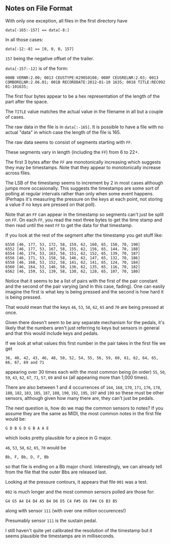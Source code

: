 Notes on File Format
--------------------

With only one exception, all files in the first directory have

	data[-165:-157] == data[-8:]

In all those cases:

	data[-12:-8] == [0, 0, 0, 157]

`157` being the negative offset of the trailer.

`data[-157:-12]` is of the form:

	000B VERNR:2.00; 0013 CEUSTYPE:K290S0108; 000F CEUSRELNR:2.03; 0013 COMBORELNR:2.06.01; 001B RECORDDATE:2012-01-10 1635; 0018 TITLE:REC092 01-101635;

The first four bytes appear to be a hex representation of the length of the part after the space.

The `TITLE` value matches the actual value in the filename in all but a couple of cases.

The raw data in the file is in `data[:-165]`. It is possible to have a file with no actual "data" in which case the length of the file is 165.

The raw data seems to consist of segments starting with `FF`.

These segments vary in length (including the `FF`) from 6 to 22+.

The first 3 bytes after the `FF` are monotonically increasing which suggests they may be timestamps. Note that they appear to monotonically increase across files.

The LSB of the timestamp seems to increment by 2 in most cases although jumps more occasionally. This suggests the timestamps are some sort of polling at regular intervals rather than only when some event happens. (Perhaps it's measuring the pressure on the keys at each point, not storing a value if no keys are pressed on that poll).

Note that an `FF` can appear in the timestamp so segments can't just be split on `FF`. On each `FF`, you read the next three bytes to get the time stamp and then read until the next `FF` to get the data for that timestamp.

If you look at the rest of the segment after the timestamp you get stuff like:

	6550 [46, 177, 53, 172, 58, 159, 62, 160, 65, 150, 70, 190]
	6552 [46, 177, 53, 167, 58, 155, 62, 156, 65, 144, 70, 188]
	6554 [46, 174, 53, 163, 58, 151, 62, 152, 65, 139, 70, 187]
	6556 [46, 171, 53, 158, 58, 146, 62, 147, 65, 132, 70, 186]
	6558 [46, 168, 53, 152, 58, 141, 62, 141, 65, 124, 70, 184]
	6560 [46, 164, 53, 146, 58, 136, 62, 135, 65, 116, 70, 182]
	6562 [46, 159, 53, 139, 58, 130, 62, 128, 65, 107, 70, 180]

Notice that it seems to be a list of pairs with the first of the pair constant and the second of the pair varying (and in this case, fading). One can easily imagine the first is what key is being pressed and the second is how hard it is being pressed.

That would mean that the keys `46`, `53`, `58`, `62`, `65` and `70` are being pressed at once.

Given there doesn't seem to be any separate mechanism for the pedals, it's likely that the numbers aren't just referring to keys but sensors in general and that this would include keys and pedals.

If we look at what values this first number in the pair takes in the first file we get

	36, 40, 42, 43, 46, 48, 50, 52, 54, 55, 56, 59, 60, 61, 62, 64, 65, 66, 67, 69 and 71

appearing over 30 times each with the most common being (in order) `55`, `50`, `59`, `43`, `62`, `67`, `71`, `57`, `69` and `64` (all appearing more than 1,000 times).

There are also between 1 and 4 occurrences of `164`, `168`, `170`, `171`, `176`, `178`, `180`, `182`, `183`, `185`, `187`, `188`, `190`, `192`, `195`, `197` and `199` so these must be other sensors, although given how many there are, they can't just be pedals.

The next question is, how do we map the common sensors to notes? If you assume they are the same as MIDI, the most common notes in the first file would be:

	G D B G D G B A A E

which looks pretty plausible for a piece in G major.

`46`, `53`, `58`, `62`, `65`, `70` would be

	Bb, F, Bb, D, F, Bb

so that file is ending on a Bb major chord. Interestingly, we can already tell from the file that the outer Bbs are released last.

Looking at the pressure contours, it appears that file `001` was a test.

`002` is much longer and the most common sensors polled are those for:

	G4 G5 A4 E4 D4 A5 B4 D6 D5 C4 F#5 E6 F#4 C6 B3 B5

along with sensor `111` (with over one million occurences!)

Presumably sensor `111` is the sustain pedal.

I still haven't quite yet calibrated the resolution of the timestamp but it seems plausible the timestamps are in milliseconds.
